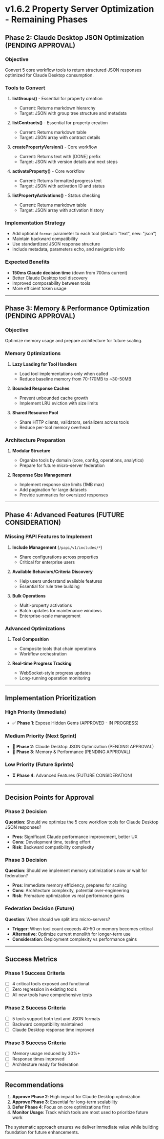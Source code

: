 # v1.6.2 Property Server Optimization - Remaining Phases

## Phase 2: Claude Desktop JSON Optimization (PENDING APPROVAL)

### Objective
Convert 5 core workflow tools to return structured JSON responses optimized for Claude Desktop consumption.

### Tools to Convert
1. **listGroups()** - Essential for property creation
   - Current: Returns markdown hierarchy
   - Target: JSON with group tree structure and metadata
   
2. **listContracts()** - Essential for property creation  
   - Current: Returns markdown table
   - Target: JSON array with contract details
   
3. **createPropertyVersion()** - Core workflow
   - Current: Returns text with [DONE] prefix
   - Target: JSON with version details and next steps
   
4. **activateProperty()** - Core workflow
   - Current: Returns formatted progress text
   - Target: JSON with activation ID and status
   
5. **listPropertyActivations()** - Status checking
   - Current: Returns markdown table
   - Target: JSON array with activation history

### Implementation Strategy
- Add optional `format` parameter to each tool (default: "text", new: "json")
- Maintain backward compatibility
- Use standardized JSON response structure
- Include metadata, parameters echo, and navigation info

### Expected Benefits
- **150ms Claude decision time** (down from 700ms current)
- Better Claude Desktop tool discovery
- Improved composability between tools
- More efficient token usage

---

## Phase 3: Memory & Performance Optimization (PENDING APPROVAL)

### Objective
Optimize memory usage and prepare architecture for future scaling.

### Memory Optimizations
1. **Lazy Loading for Tool Handlers**
   - Load tool implementations only when called
   - Reduce baseline memory from 70-170MB to ~30-50MB
   
2. **Bounded Response Caches** 
   - Prevent unbounded cache growth
   - Implement LRU eviction with size limits
   
3. **Shared Resource Pool**
   - Share HTTP clients, validators, serializers across tools
   - Reduce per-tool memory overhead

### Architecture Preparation
1. **Modular Structure**
   - Organize tools by domain (core, config, operations, analytics)
   - Prepare for future micro-server federation
   
2. **Response Size Management**
   - Implement response size limits (1MB max)
   - Add pagination for large datasets
   - Provide summaries for oversized responses

---

## Phase 4: Advanced Features (FUTURE CONSIDERATION)

### Missing PAPI Features to Implement
1. **Include Management** (`/papi/v1/includes/*`)
   - Share configurations across properties
   - Critical for enterprise users
   
2. **Available Behaviors/Criteria Discovery**
   - Help users understand available features
   - Essential for rule tree building
   
3. **Bulk Operations**
   - Multi-property activations
   - Batch updates for maintenance windows
   - Enterprise-scale management

### Advanced Optimizations
1. **Tool Composition**
   - Composite tools that chain operations
   - Workflow orchestration
   
2. **Real-time Progress Tracking**
   - WebSocket-style progress updates
   - Long-running operation monitoring

---

## Implementation Prioritization

### High Priority (Immediate)
- ✅ **Phase 1**: Expose Hidden Gems (APPROVED - IN PROGRESS)

### Medium Priority (Next Sprint)
- 🔄 **Phase 2**: Claude Desktop JSON Optimization (PENDING APPROVAL)
- 🔄 **Phase 3**: Memory & Performance (PENDING APPROVAL)

### Low Priority (Future Sprints)  
- ⏳ **Phase 4**: Advanced Features (FUTURE CONSIDERATION)

---

## Decision Points for Approval

### Phase 2 Decision
**Question**: Should we optimize the 5 core workflow tools for Claude Desktop JSON responses?
- **Pros**: Significant Claude performance improvement, better UX
- **Cons**: Development time, testing effort
- **Risk**: Backward compatibility complexity

### Phase 3 Decision  
**Question**: Should we implement memory optimizations now or wait for federation?
- **Pros**: Immediate memory efficiency, prepares for scaling
- **Cons**: Architecture complexity, potential over-engineering
- **Risk**: Premature optimization vs real performance gains

### Federation Decision (Future)
**Question**: When should we split into micro-servers?
- **Trigger**: When tool count exceeds 40-50 or memory becomes critical
- **Alternative**: Optimize current monolith for longer-term use
- **Consideration**: Deployment complexity vs performance gains

---

## Success Metrics

### Phase 1 Success Criteria
- [ ] 4 critical tools exposed and functional
- [ ] Zero regression in existing tools
- [ ] All new tools have comprehensive tests

### Phase 2 Success Criteria  
- [ ] 5 tools support both text and JSON formats
- [ ] Backward compatibility maintained
- [ ] Claude Desktop response time improved

### Phase 3 Success Criteria
- [ ] Memory usage reduced by 30%+
- [ ] Response times improved
- [ ] Architecture ready for federation

---

## Recommendations

1. **Approve Phase 2**: High impact for Claude Desktop optimization
2. **Approve Phase 3**: Essential for long-term scalability  
3. **Defer Phase 4**: Focus on core optimizations first
4. **Monitor Usage**: Track which tools are most used to prioritize future work

The systematic approach ensures we deliver immediate value while building foundation for future enhancements.
